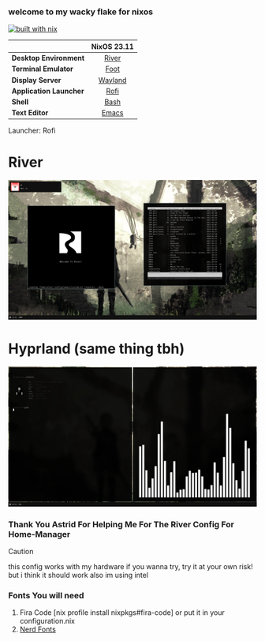 ### welcome to my wacky flake for nixos
[![built with nix](https://builtwithnix.org/badge.svg)](https://builtwithnix.org)

|                          |             NixOS 23.11               |
|--------------------------|:-------------------------------------:|
| **Desktop Environment**  |   [River](https://codeberg.org/river/river)|
| **Terminal Emulator**    |   [Foot](https://codeberg.org/dnkl/foot) |
| **Display Server**       |   [Wayland](https://wayland.freedesktop.org)     |
| **Application Launcher** |   [Rofi](https://github.com/davatorium/rofi)  |
| **Shell**                |   [Bash](https://www.gnu.org/software/bash/)   |
| **Text Editor**          |   [Emacs](https://www.gnu.org/software/emacs/)         |


Launcher: Rofi

# River
<img src=./ss/image.png>


# Hyprland (same thing tbh)
<img src=./ss/20240901_23h23m22s_grim.png>


### Thank You Astrid For Helping Me For The River Config For Home-Manager

> [!CAUTION]
> this config works with my hardware if you wanna try, try it at your own risk! but i think it should work also im using intel

### Fonts You will need
1. Fira Code [nix profile install nixpkgs#fira-code] or put it in your configuration.nix
2. [Nerd Fonts](https://www.nerdfonts.com/#home)
